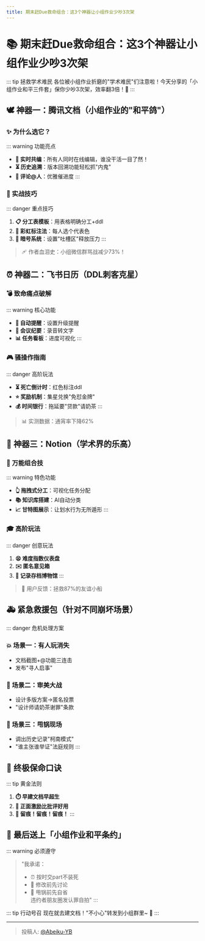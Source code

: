 ```yaml
---
title: 期末赶Due救命组合：这3个神器让小组作业少吵3次架
---
```


# 📚 期末赶Due救命组合：这3个神器让小组作业少吵3次架

::: tip 拯救学术难民
各位被小组作业折磨的"学术难民"们注意啦！今天分享的「小组作业和平三件套」保你少吵3次架，效率翻3倍！🚀
:::

## 🕊️ 神器一：腾讯文档（小组作业的"和平鸽"）

### ✨ 为什么选它？

::: warning 功能亮点
- **🔄 实时共编**：所有人同时在线编辑，谁没干活一目了然！
- **⏳ 历史追溯**：版本回溯功能轻松抓"内鬼"
- **💬 评论@人**：优雅催进度
:::

### 🎯 实战技巧

::: danger 重点技巧
1. **📋 分工表模板**：用表格明确分工+ddl
2. **🌈 彩虹标注法**：每人选个代表色
3. **🤫 暗号系统**：设置"吐槽区"释放压力
:::

> 🩹 作者血泪史：小组微信群骂战减少73%！

## ⏰ 神器二：飞书日历（DDL刺客克星）

### 💣 致命痛点破解

::: warning 核心功能
- **🔔 自动提醒**：设置升级提醒
- **📝 会议纪要**：录音转文字
- **📊 任务看板**：进度可视化
:::

### 🎮 骚操作指南

::: danger 高阶玩法
- **⏳ 死亡倒计时**：红色标注ddl
- **⭐ 奖励机制**：集星兑换"免怼金牌"
- **💰 时间银行**：拖延要"贷款"请奶茶
:::

> 📊 实测数据：通宵率下降62%

## 🧩 神器三：Notion（学术界的乐高）

### 🧰 万能组合技

::: warning 特色功能
- **👆 拖拽式分工**：可视化任务分配
- **📚 知识库搭建**：AI自动分类
- **📈 甘特图展示**：让划水行为无所遁形
:::

### 🎓 高阶玩法

::: danger 创意玩法
1. **😫 难度指数仪表盘**
2. **✉️ 匿名意见箱**
3. **📜 记录存档博物馆**
:::

> 🤝 用户反馈：拯救87%的友谊小船

## 🚑 紧急救援包（针对不同崩坏场景）

::: danger 危机处理方案
### 💥 场景一：有人玩消失
- 文档截图+@功能三连击
- 发布"寻人启事"

### 🎨 场景二：审美大战
- 设计多版方案→匿名投票
- "设计师请奶茶谢罪"条款

### 🥊 场景三：甩锅现场
- 调出历史记录"柯南模式"
- "谁主张谁举证"法庭规则
:::

## 💎 终极保命口诀

::: tip 黄金法则
1. **⏱️ 早建文档早超生**
2. **💝 正面激励比批评好用**
3. **📝 留痕！留痕！留痕！**
:::

## 📜 最后送上「小组作业和平条约」

::: warning 必须遵守
> "我承诺：  
> - ⏰ 按时交part不装死  
> - 💬 修改前先讨论  
> - 🤔 甩锅前先自省  
>   违约者朋友圈发认罪自拍"
:::

::: tip 行动号召
现在就去建文档！"不小心"转发到小组群里~ 🙊
:::

---

> 投稿人: [@Abeiku-YB](https://github.com/Abeiku-YB)
